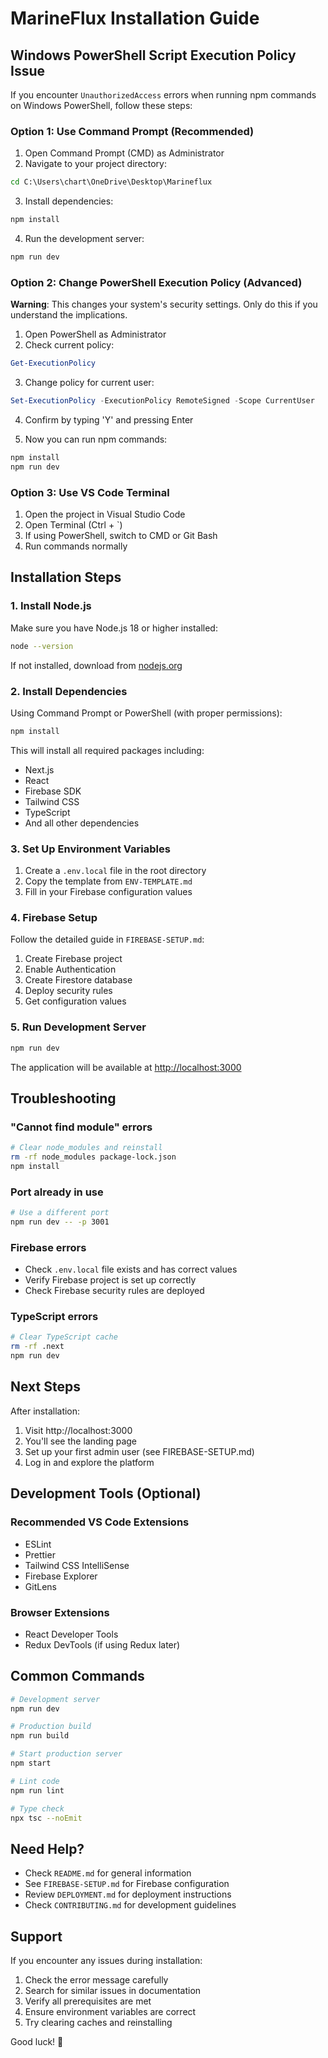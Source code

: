 # MarineFlux Installation Guide

## Windows PowerShell Script Execution Policy Issue

If you encounter `UnauthorizedAccess` errors when running npm commands on Windows PowerShell, follow these steps:

### Option 1: Use Command Prompt (Recommended)

1. Open Command Prompt (CMD) as Administrator
2. Navigate to your project directory:
```cmd
cd C:\Users\chart\OneDrive\Desktop\Marineflux
```

3. Install dependencies:
```cmd
npm install
```

4. Run the development server:
```cmd
npm run dev
```

### Option 2: Change PowerShell Execution Policy (Advanced)

**Warning**: This changes your system's security settings. Only do this if you understand the implications.

1. Open PowerShell as Administrator
2. Check current policy:
```powershell
Get-ExecutionPolicy
```

3. Change policy for current user:
```powershell
Set-ExecutionPolicy -ExecutionPolicy RemoteSigned -Scope CurrentUser
```

4. Confirm by typing 'Y' and pressing Enter

5. Now you can run npm commands:
```powershell
npm install
npm run dev
```

### Option 3: Use VS Code Terminal

1. Open the project in Visual Studio Code
2. Open Terminal (Ctrl + `)
3. If using PowerShell, switch to CMD or Git Bash
4. Run commands normally

## Installation Steps

### 1. Install Node.js

Make sure you have Node.js 18 or higher installed:

```bash
node --version
```

If not installed, download from [nodejs.org](https://nodejs.org/)

### 2. Install Dependencies

Using Command Prompt or PowerShell (with proper permissions):

```bash
npm install
```

This will install all required packages including:
- Next.js
- React
- Firebase SDK
- Tailwind CSS
- TypeScript
- And all other dependencies

### 3. Set Up Environment Variables

1. Create a `.env.local` file in the root directory
2. Copy the template from `ENV-TEMPLATE.md`
3. Fill in your Firebase configuration values

### 4. Firebase Setup

Follow the detailed guide in `FIREBASE-SETUP.md`:

1. Create Firebase project
2. Enable Authentication
3. Create Firestore database
4. Deploy security rules
5. Get configuration values

### 5. Run Development Server

```bash
npm run dev
```

The application will be available at [http://localhost:3000](http://localhost:3000)

## Troubleshooting

### "Cannot find module" errors

```bash
# Clear node_modules and reinstall
rm -rf node_modules package-lock.json
npm install
```

### Port already in use

```bash
# Use a different port
npm run dev -- -p 3001
```

### Firebase errors

- Check `.env.local` file exists and has correct values
- Verify Firebase project is set up correctly
- Check Firebase security rules are deployed

### TypeScript errors

```bash
# Clear TypeScript cache
rm -rf .next
npm run dev
```

## Next Steps

After installation:

1. Visit http://localhost:3000
2. You'll see the landing page
3. Set up your first admin user (see FIREBASE-SETUP.md)
4. Log in and explore the platform

## Development Tools (Optional)

### Recommended VS Code Extensions

- ESLint
- Prettier
- Tailwind CSS IntelliSense
- Firebase Explorer
- GitLens

### Browser Extensions

- React Developer Tools
- Redux DevTools (if using Redux later)

## Common Commands

```bash
# Development server
npm run dev

# Production build
npm run build

# Start production server
npm start

# Lint code
npm run lint

# Type check
npx tsc --noEmit
```

## Need Help?

- Check `README.md` for general information
- See `FIREBASE-SETUP.md` for Firebase configuration
- Review `DEPLOYMENT.md` for deployment instructions
- Check `CONTRIBUTING.md` for development guidelines

## Support

If you encounter any issues during installation:

1. Check the error message carefully
2. Search for similar issues in documentation
3. Verify all prerequisites are met
4. Ensure environment variables are correct
5. Try clearing caches and reinstalling

Good luck! 🚀



